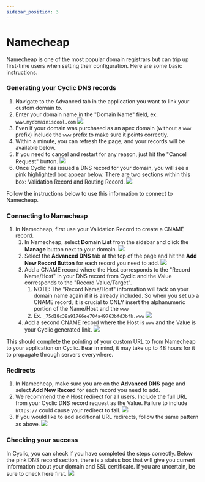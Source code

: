 ```yaml
---
sidebar_position: 3
---
```


# Namecheap

Namecheap is one of the most popular domain registrars but can trip up first-time users when setting their configuration. Here are some basic instructions.

### Generating your Cyclic DNS records

1. Navigate to the Advanced tab in the application you want to link your custom domain to. 
2. Enter your domain name in the "Domain Name" field, ex. ```www.mydomainiscool.com```
   ![](/img/domains/customdomain.png)
1. Even if your domain was purchased as an apex domain (without a ```www``` prefix) include the ```www``` prefix to make sure it points correctly.
2. Within a minute, you can refresh the page, and your records will be available below.
3. If you need to cancel and restart for any reason, just hit the "Cancel Request" button.
   ![](/img/domains/cancelrequest.png)
4. Once Cyclic has issued a DNS record for your domain, you will see a pink highlighted box appear below. There are two sections within this box: Validation Record and Routing Record.
   ![](/img/domains/dnsrecords.png)

Follow the instructions below to use this information to connect to Namecheap.

### Connecting to Namecheap

1. In Namecheap, first use your Validation Record to create a CNAME record.
   1. In Namecheap, select __Domain List__ from the sidebar and click the __Manage__ button next to your domain.
         ![](/img/domains/managebutton.png)
   2. Select the __Advanced DNS__ tab at the top of the page and hit the __Add New Record Button__ for each record you need to add.
         ![](/img/domains/advanceddns.png)
   3. Add a CNAME record where the Host corresponds to the "Record Name/Host" in your DNS record from Cyclic and the Value corresponds to the "Record Value/Target". 
      1. NOTE: The "Record Name/Host" information will tack on your domain name again if it is already included. So when you set up a CNAME record, it is crucial to ONLY insert the alphanumeric portion of the Name/Host and the ```www```
      2. Ex. ```_75d18c39a91766ee704a49763bfd3bfb.www``` 
         ![](/img/domains/subdomimg.png)
   4. Add a second CNAME record where the Host is ```www``` and the Value is your Cyclic generated link.
          ![](/img/domains/cname2.png)

This should complete the pointing of your custom URL to from Namecheap to your application on Cyclic. Bear in mind, it may take up to 48 hours for it to propagate through servers everywhere.

### Redirects

1. In Namecheap, make sure you are on the __Advanced DNS__ page and select  __Add New Record__ for each record you need to add.
2. We recommend the ```@``` Host redirect for all users. Include the full URL from your Cyclic DNS record request as the Value. Failure to include ```https://``` could cause your redirect to fail.
      ![](/img/domains/URLredirect1.png)
3. If you would like to add additional URL redirects, follow the same pattern as above.
      ![](/img/domains/httpredirect.png)

### Checking your success

In Cyclic, you can check if you have completed the steps correctly.
Below the pink DNS record section, there is a status box that will give you current information about your domain and SSL certificate. If you are uncertain, be sure to check here first.
![](/img/domains/successSSL.png)
